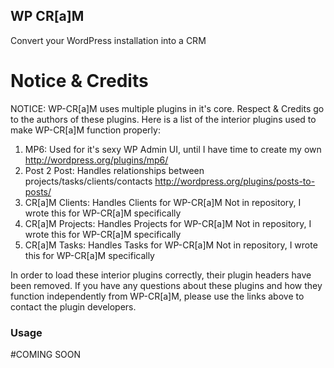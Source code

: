 ## WP CR[a]M
Convert your WordPress installation into a CRM

# Notice & Credits
NOTICE: WP-CR[a]M uses multiple plugins in it's core.  Respect & Credits go to 
the authors of these plugins.  Here is a list of the interior plugins used to make
WP-CR[a]M function properly:
1. MP6: Used for it's sexy WP Admin UI, until I have time to create my own
	http://wordpress.org/plugins/mp6/
2. Post 2 Post: Handles relationships between projects/tasks/clients/contacts
	http://wordpress.org/plugins/posts-to-posts/
3. CR[a]M Clients: Handles Clients for WP-CR[a]M
	Not in repository, I wrote this for WP-CR[a]M specifically
4. CR[a]M Projects: Handles Projects for WP-CR[a]M
	Not in repository, I wrote this for WP-CR[a]M specifically
5. CR[a]M Tasks: Handles Tasks for WP-CR[a]M
	Not in repository, I wrote this for WP-CR[a]M specifically	

In order to load these interior plugins correctly, their plugin headers have been
removed.  If you have any questions about these plugins and how they function 
independently from WP-CR[a]M, please use the links above to contact the plugin
developers.

### Usage

#COMING SOON